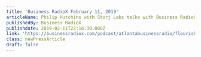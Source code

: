 ```yaml
---
title: 'Business RadioX February 11, 2019'
articleName: Philip Hutchins with Storj Labs talks with Business RadioX
publishedBy: Business RadioX
publishdate: 2019-02-11T22:16:30.000Z
link: 'https://businessradiox.com/podcast/atlantabusinessradio/flourish-software/'
class: newPressArticle
draft: false
---
```


